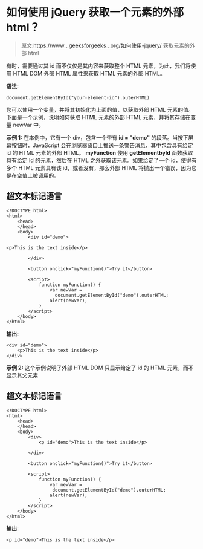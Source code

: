 # 如何使用 jQuery 获取一个元素的外部 html？

> 原文:[https://www . geeksforgeeks . org/如何使用-jquery/](https://www.geeksforgeeks.org/how-to-get-the-outer-html-of-an-element-using-jquery/) 获取元素的外部 html

有时，需要通过其 id 而不仅仅是其内容来获取整个 HTML 元素，为此，我们将使用 HTML DOM 外部 HTML 属性来获取 HTML 元素的外部 HTML。

**语法:**

```
document.getElementById("your-element-id").outerHTML)

```

您可以使用一个变量，并将其初始化为上面的值，以获取外部 HTML 元素的值。下面是一个示例，说明如何获取 HTML 元素的外部 HTML 元素，并将其存储在变量 newVar 中。

**示例 1:** 在本例中，它有一个 div，包含一个带有 **id = "demo"** 的段落。当按下屏幕按钮时，JavaScript 会在浏览器窗口上推送一条警告消息，其中包含具有给定 id 的 HTML 元素的外部 HTML。 **myFunction** 使用 **getElementbyId** 函数获取具有给定 Id 的元素，然后在 HTML 之外获取该元素。如果给定了一个 id，使得有多个 HTML 元素具有该 id，或者没有，那么外部 HTML 将抛出一个错误，因为它是在空值上被调用的。

## 超文本标记语言

```
<!DOCTYPE html>
<html>
    <head>
    </head>
    <body>
        <div id="demo">

<p>This is the text inside</p>

        </div>

        <button onclick="myFunction()">Try it</button>

        <script>
            function myFunction() {
                var newVar = 
                  document.getElementById("demo").outerHTML;
                alert(newVar);
            }
        </script>
    </body>
</html>
```

**输出:**

```
<div id="demo">
    <p>This is the text inside</p>
</div>
```

**示例 2:** 这个示例说明了外部 HTML DOM 只显示给定了 id 的 HTML 元素，而不显示其父元素

## 超文本标记语言

```
<!DOCTYPE html>
<html>
    <head>
    </head>
    <body>
        <div>
            <p id="demo">This is the text inside</p>

        </div>

        <button onclick="myFunction()">Try it</button>

        <script>
            function myFunction() {
                var newVar = 
                 document.getElementById("demo").outerHTML;
                alert(newVar);
            }
        </script>
    </body>
</html>
```

**输出:**

```
<p id="demo">This is the text inside</p>
```